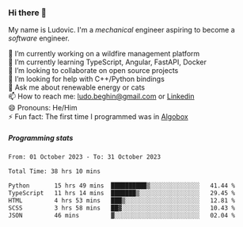 ### Hi there 👋

My name is Ludovic. I'm a *mechanical* engineer aspiring to become a *software* engineer.

 🔭 I’m currently working on a wildfire management platform<br/>
 🌱 I’m currently learning TypeScript, Angular, FastAPI, Docker<br/>
 👯 I’m looking to collaborate on open source projects<br/>
 🤔 I’m looking for help with C++/Python bindings<br/>
 💬 Ask me about renewable energy or cats<br/>
 📫 How to reach me: ludo.beghin@gmail.com or [Linkedin](https://www.linkedin.com/in/ludovic-beghin/)<br/>
 😄 Pronouns: He/Him<br/>
 ⚡ Fun fact: The first time I programmed was in [Algobox](https://fr.wikipedia.org/wiki/Algobox)<br/>

##### Programming stats
<!--START_SECTION:waka-->

```txt
From: 01 October 2023 - To: 31 October 2023

Total Time: 38 hrs 10 mins

Python       15 hrs 49 mins  ██████████▒░░░░░░░░░░░░░░   41.44 %
TypeScript   11 hrs 14 mins  ███████▒░░░░░░░░░░░░░░░░░   29.45 %
HTML         4 hrs 53 mins   ███▒░░░░░░░░░░░░░░░░░░░░░   12.81 %
SCSS         3 hrs 58 mins   ██▓░░░░░░░░░░░░░░░░░░░░░░   10.43 %
JSON         46 mins         ▓░░░░░░░░░░░░░░░░░░░░░░░░   02.04 %
```

<!--END_SECTION:waka-->
